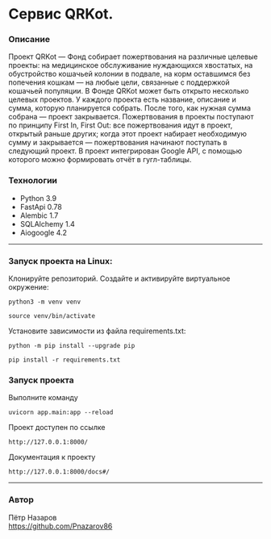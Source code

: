 # Cервис QRKot.

### Описание
Проект QRKot — Фонд собирает пожертвования на различные целевые проекты: на медицинское обслуживание нуждающихся хвостатых, на обустройство кошачьей колонии в подвале, на корм оставшимся без попечения кошкам — на любые цели, связанные с поддержкой кошачьей популяции.
В Фонде QRKot может быть открыто несколько целевых проектов. У каждого проекта есть название, описание и сумма, которую планируется собрать. После того, как нужная сумма собрана — проект закрывается.
Пожертвования в проекты поступают по принципу First In, First Out: все пожертвования идут в проект, открытый раньше других; когда этот проект набирает необходимую сумму и закрывается — пожертвования начинают поступать в следующий проект. В проект интегрирован Google API, с помощью которого можно формировать отчёт в гугл-таблицы.

### Технологии
 - Python 3.9
 - FastApi 0.78
 - Alembic 1.7
 - SQLAlchemy 1.4
 - Aiogoogle 4.2
____
### Запуск проекта на Linux:
Клонируйте репозиторий.
Создайте и активируйте виртуальное окружение:
```
python3 -m venv venv
```
```
source venv/bin/activate
```
Установите зависимости из файла requirements.txt:
```
python -m pip install --upgrade pip
```
```
pip install -r requirements.txt
```
### Запуск проекта
Выполните команду
```
uvicorn app.main:app --reload 
```
Проект доступен по ссылке
```
http://127.0.0.1:8000/
```
Документация к проекту
```
http://127.0.0.1:8000/docs#/
```

____
### Автор  
Пётр Назаров  
https://github.com/Pnazarov86
